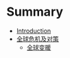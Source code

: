 # Summary

* [Introduction](README.md)
* [全球危机及对策](source/全球危机及对策/README.md)
    * [全球变暖](source/全球危机及对策/全球变暖.md)

